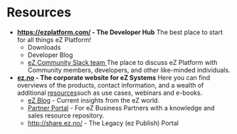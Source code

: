 # Resources

-   **<https://ezplatform.com/> - The Developer Hub**
    The best place to start for all things eZ Platform!
    -   Downloads
    -   Developer Blog
    -   [eZ Community Slack team
        ](http://ez-community-on-slack.herokuapp.com/)The place to discuss eZ Platform with Community members, developers, and other like-minded individuals.
-   **[ez.no](http://ez.no) - The corporate website for eZ Systems**
    Here you can find overviews of the products, contact information, and a wealth of additional [resources](http://ez.no/Resources/)such as use cases, webinars and e-books.
    -   [eZ Blog](http://ez.no/Blog) - Current insights from the eZ world.
    -   [Partner Portal](http://ez.no/Partner-Portal) - For eZ Business Partners with a knowledge and sales resource repository.
    -   <http://share.ez.no/> - The Legacy (ez Publish) Portal

 

 


